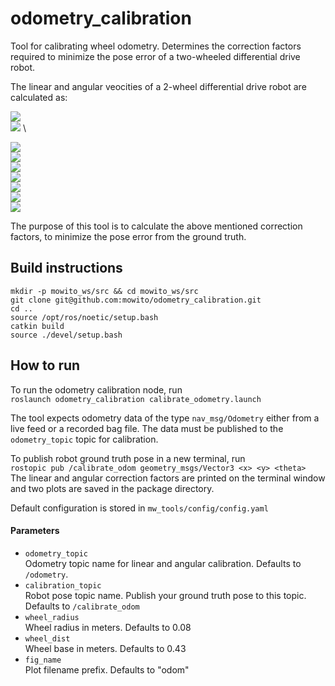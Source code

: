 # odometry_calibration

Tool for calibrating wheel odometry. Determines the correction factors required to minimize the pose error of a two-wheeled differential drive robot.

The linear and angular veocities of a 2-wheel differential drive robot are calculated as:

<img src="https://latex.codecogs.com/gif.latex?V_%7Blin%7D%20%3D%20%5Cfrac%7Br%7D%7B2%7D%20*%20(%7B%5Comega%7D_r%20%2B%20%7B%5Comega%7D_l)%20*%20C_%7Bf%2Clin%7D" /> \
<img src="https://latex.codecogs.com/gif.latex?%5Comega%20%3D%20%5Cfrac%7Br%7D%7Bd%7D%20*%20(%7B%5Comega%7D_r%20-%20%7B%5Comega%7D_l)%20*%20C_%7Bf%2Cang%7D" /> \

<img src="https://latex.codecogs.com/gif.latex?\text{Where,}" /> \
<img src="https://latex.codecogs.com/gif.latex?V_%7Blin%7D%20%3D%20%5Ctext%7BLinear%20velocity%7D" /> \
<img src="https://latex.codecogs.com/gif.latex?%5Comega%20%3D%20%5Ctext%7BAngular%20velocity%7D" /> \
<img src="https://latex.codecogs.com/gif.latex?r%20%3D%20%5Ctext%7BWheel%20radius%7D" /> \
<img src="https://latex.codecogs.com/gif.latex?d%20%3D%20%5Ctext%7Bwheel%20base%7D" /> \
<img src="https://latex.codecogs.com/gif.latex?%7B%5Comega%7D_%7Br%2Cf%7D%20%3D%20%5Ctext%7BWheel%20angular%20velocities%7D" /> \
<img src="https://latex.codecogs.com/gif.latex?C_%7Bf%2Clin%2C%20ang%7D%20%3D%20%5Ctext%7BConstant%20factors%20that%20minimize%20the%20calculated%20pose%20error%7D" /> 

The purpose of this tool is to calculate the above mentioned correction factors, to minimize the pose error from the ground truth.

## Build instructions
```
mkdir -p mowito_ws/src && cd mowito_ws/src
git clone git@github.com:mowito/odometry_calibration.git
cd ..
source /opt/ros/noetic/setup.bash
catkin build
source ./devel/setup.bash
```

## How to run

To run the odometry calibration node, run \
`roslaunch odometry_calibration calibrate_odometry.launch`

The tool expects odometry data of the type `nav_msg/Odometry` either from a live feed or a recorded bag file. The data must be published to the `odometry_topic` topic for calibration.

To publish robot ground truth pose in a new terminal, run \
`rostopic pub /calibrate_odom geometry_msgs/Vector3 <x> <y> <theta>` \
The linear and angular correction factors are printed on the terminal window and two plots are saved in the package directory.

Default configuration is stored in `mw_tools/config/config.yaml`

#### Parameters
- `odometry_topic` \
  Odometry topic name for linear and angular calibration. Defaults to `/odometry`.
- `calibration_topic` \
  Robot pose topic name. Publish your ground truth pose to this topic. Defaults to `/calibrate_odom`
- `wheel_radius` \
  Wheel radius in meters. Defaults to 0.08
- `wheel_dist` \
  Wheel base in meters. Defaults to 0.43
- `fig_name` \
  Plot filename prefix. Defaults to "odom"
